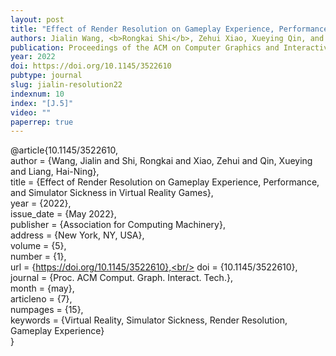 ```yaml
---
layout: post
title: "Effect of Render Resolution on Gameplay Experience, Performance, and Simulator Sickness in Virtual Reality Games"
authors: Jialin Wang, <b>Rongkai Shi</b>, Zehui Xiao, Xueying Qin, and Hai-Ning Liang
publication: Proceedings of the ACM on Computer Graphics and Interactive Techniques
year: 2022
doi: https://doi.org/10.1145/3522610
pubtype: journal
slug: jialin-resolution22
indexnum: 10
index: "[J.5]"
video: ""
paperrep: true
---
```


@article{10.1145/3522610, <br/>
author = {Wang, Jialin and Shi, Rongkai and Xiao, Zehui and Qin, Xueying and Liang, Hai-Ning}, <br/>
title = {Effect of Render Resolution on Gameplay Experience, Performance, and Simulator Sickness in Virtual Reality Games}, <br/>
year = {2022}, <br/>
issue_date = {May 2022},<br/>
publisher = {Association for Computing Machinery},<br/>
address = {New York, NY, USA},<br/>
volume = {5},<br/>
number = {1},<br/>
url = {https://doi.org/10.1145/3522610},<br/>
doi = {10.1145/3522610},<br/>
journal = {Proc. ACM Comput. Graph. Interact. Tech.},<br/>
month = {may},<br/>
articleno = {7},<br/>
numpages = {15},<br/>
keywords = {Virtual Reality, Simulator Sickness, Render Resolution, Gameplay Experience}<br/>
}
